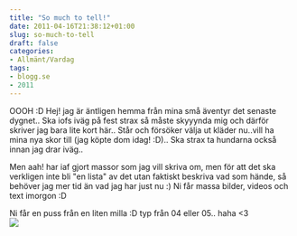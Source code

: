 ```yaml
---
title: "So much to tell!"
date: 2011-04-16T21:38:12+01:00
slug: so-much-to-tell
draft: false
categories:
- Allmänt/Vardag
tags:
- blogg.se
- 2011
---
```

OOOH :D Hej! jag är äntligen hemma från mina små äventyr det senaste dygnet.. Ska iofs iväg på fest strax så måste skyyynda mig och därför skriver jag bara lite kort här.. Står och försöker välja ut kläder nu..vill ha mina nya skor till (jag köpte dom idag! :D).. Ska strax ta hundarna också innan jag drar iväg..  
  
Men aah! har iaf gjort massor som jag vill skriva om, men för att det ska verkligen inte bli "en lista" av det utan faktiskt beskriva vad som hände, så behöver jag mer tid än vad jag har just nu :) Ni får massa bilder, videos och text imorgon :D  
  
Ni får en puss från en liten milla :D typ från 04 eller 05.. haha <3  
![](/assets/images/blogg.se/pussfluffhrgloicam_143278679.jpg)